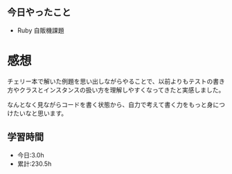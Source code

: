 ## 今日やったこと
- Ruby 自販機課題 
 
# 感想
チェリー本で解いた例題を思い出しながらやることで、以前よりもテストの書き方やクラスとインスタンスの扱い方を理解しやすくなってきたと実感しました。

なんとなく見ながらコードを書く状態から、自力で考えて書く力をもっと身につけたいなと思います。

## 学習時間
- 今日:3.0h
- 累計:230.5h
